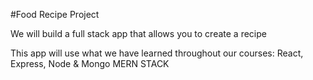 #Food Recipe Project

We will build a full stack app that allows you to create a recipe 

This app will use what we have learned throughout our courses: React, Express, Node & Mongo MERN STACK


